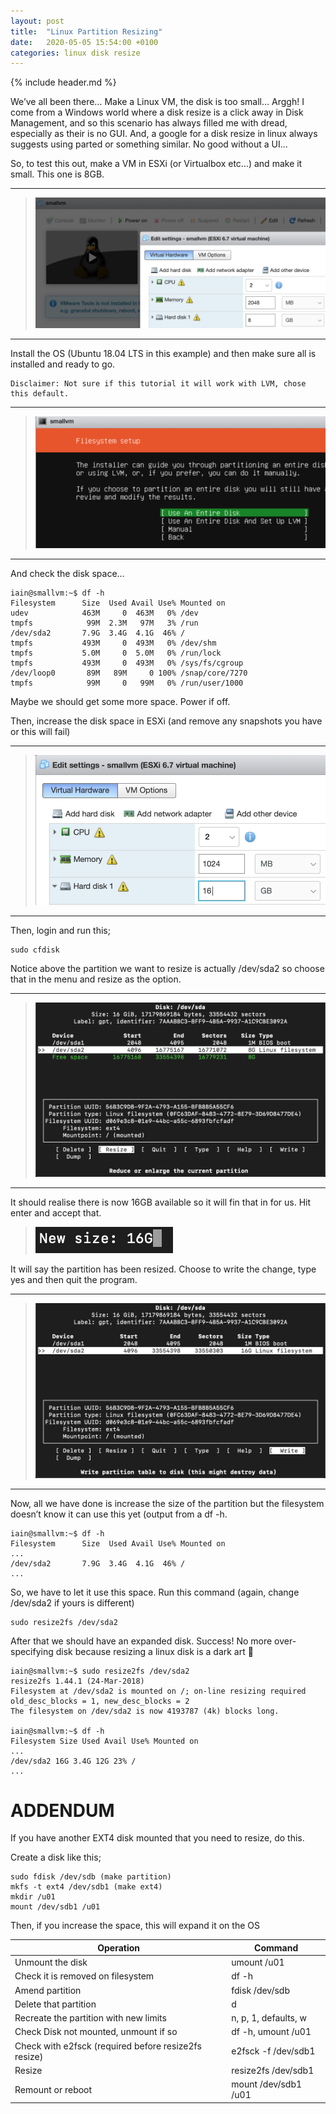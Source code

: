 ```yaml
---
layout: post
title:  "Linux Partition Resizing"
date:   2020-05-05 15:54:00 +0100
categories: linux disk resize
---
```


{% include header.md %}

We’ve all been there… Make a Linux VM, the disk is too small… Arggh! I come from a Windows world where a disk resize is a click away in Disk Management, and so this scenario has always filled me with dread, especially as their is no GUI. And, a google for a disk resize in linux always suggests using parted or something similar. No good without a UI...

So, to test this out, make a VM in ESXi (or Virtualbox etc…) and make it small. This one is 8GB.

----------

> ![](/assets/images/2020/linux-partition-resizing/01.png)

----------

Install the OS (Ubuntu 18.04 LTS in this example) and then make sure all is installed and ready to go.

```
Disclaimer: Not sure if this tutorial it will work with LVM, chose this default.
```

----------

> ![](/assets/images/2020/linux-partition-resizing/02.png)

----------

And check the disk space…

```
iain@smallvm:~$ df -h
Filesystem      Size  Used Avail Use% Mounted on
udev            463M     0  463M   0% /dev
tmpfs            99M  2.3M   97M   3% /run
/dev/sda2       7.9G  3.4G  4.1G  46% /
tmpfs           493M     0  493M   0% /dev/shm
tmpfs           5.0M     0  5.0M   0% /run/lock
tmpfs           493M     0  493M   0% /sys/fs/cgroup
/dev/loop0       89M   89M     0 100% /snap/core/7270
tmpfs            99M     0   99M   0% /run/user/1000
```

Maybe we should get some more space. Power if off.

Then, increase the disk space in ESXi (and remove any snapshots you have or this will fail)

----------

> ![](/assets/images/2020/linux-partition-resizing/03.png)

----------


Then, login and run this;

```
sudo cfdisk
```

Notice above the partition we want to resize is actually /dev/sda2 so choose that in the menu and resize as the option.

----------

> ![](/assets/images/2020/linux-partition-resizing/04.png)

----------

It should realise there is now 16GB available so it will fin that in for us. Hit enter and accept that.

>![](/assets/images/2020/linux-partition-resizing/05.png)

It will say the partition has been resized. Choose to write the change, type yes and then quit the program.

----------

>![](/assets/images/2020/linux-partition-resizing/06.png)

----------

Now, all we have done is increase the size of the partition but the filesystem doesn’t know it can use this yet (output from a df -h.

```
iain@smallvm:~$ df -h
Filesystem      Size  Used Avail Use% Mounted on
...
/dev/sda2       7.9G  3.4G  4.1G  46% /
...
```

So, we have to let it use this space. Run this command (again, change /dev/sda2 if yours is different)

```
sudo resize2fs /dev/sda2
```

After that we should have an expanded disk. Success! No more over-specifying disk because resizing a linux disk is a dark art 🙂

```
iain@smallvm:~$ sudo resize2fs /dev/sda2
resize2fs 1.44.1 (24-Mar-2018)
Filesystem at /dev/sda2 is mounted on /; on-line resizing required
old_desc_blocks = 1, new_desc_blocks = 2
The filesystem on /dev/sda2 is now 4193787 (4k) blocks long.

iain@smallvm:~$ df -h
Filesystem Size Used Avail Use% Mounted on
...
/dev/sda2 16G 3.4G 12G 23% /
...
```

# ADDENDUM

If you have another EXT4 disk mounted that you need to resize, do this. 

Create a disk like this;
 
```
sudo fdisk /dev/sdb (make partition)
mkfs -t ext4 /dev/sdb1 (make ext4)
mkdir /u01
mount /dev/sdb1 /u01
```

Then, if you increase the space, this will expand it on the OS

| Operation                                              | Command              |
|------|--|
| Unmount the disk                                       | umount /u01          |
| Check it is removed on filesystem                      | df \-h               |
| Amend partition                                        | fdisk /dev/sdb       |
| Delete that partition                                  | d                    |
| Recreate the partition with new limits                 | n, p, 1, defaults, w |
| Check Disk not mounted, unmount if so                  | df \-h, umount /u01  |
| Check with e2fsck \(required before resize2fs resize\) | e2fsck \-f /dev/sdb1 |
| Resize                                                 | resize2fs /dev/sdb1  |
| Remount or reboot                                      | mount /dev/sdb1 /u01 |
